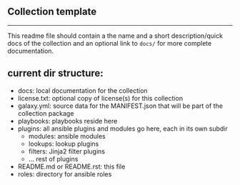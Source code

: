 Collection template
-------------------
-------------------

This readme file should contain a the name and a short description/quick docs of the collection
and an optional link to `docs/` for more complete documentation.

current dir structure:
----------------------

* docs: local documentation for the collection
* license.txt: optional copy of license(s) for this collection
* galaxy.yml: source data for the MANIFEST.json that will be part of the collection package
* playbooks: playbooks reside here
* plugins: all ansible plugins and modules go here, each in its own subdir
  * modules: ansible modules
  * lookups: lookup plugins
  * filters: Jinja2 filter plugins
  * ... rest of plugins
* README.md or README.rst: this file
* roles: directory for ansible roles
